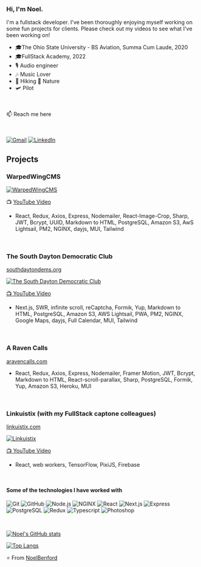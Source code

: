 

### Hi, I'm Noel.

I'm a fullstack developer. I've been thoroughly enjoying myself working on some fun projects for clients. Please check out my videos to see what I've been working on!

- 🎓The Ohio State University - BS Aviation, Summa Cum Laude, 2020
- 🎓FullStack Academy, 2022
-  :studio_microphone: Audio engineer
-  :notes: Music Lover
-  :hiking_boot: Hiking :bear: Nature
-  :small_airplane: Pilot

<br/>

:mailbox: Reach me here

<br/>

[![Gmail](https://img.shields.io/badge/-GMAIL-D14836?style=for-the-badge&logo=gmail&logoColor=white)](mailto:noel.benford@gmail.com)
[![LinkedIn](https://img.shields.io/badge/-LINKEDIN-0077B5?style=for-the-badge&logo=linkedin&logoColor=white)](https://www.linkedin.com/in/noelbenford/)

## Projects

### WarpedWingCMS

[![WarpedWingCMS](https://img.youtube.com/vi/QfwaFpXtrMw/0.jpg)](https://www.youtube.com/watch?v=QfwaFpXtrMw)
<br/>

:tv: [YouTube Video](https://www.youtube.com/watch?v=QfwaFpXtrMw)

- React, Redux, Axios, Express, Nodemailer, React-Image-Crop, Sharp, JWT, Bcrypt, UUID, Markdown to HTML, PostgreSQL, Amazon S3, AwS Lightsail, PM2, NGINX, dayjs, MUI, Tailwind
<br/>

### The South Dayton Democratic Club
[southdaytondems.org](https://southdaytondems.org)
<br/>

[![The South Dayton Democratic Club](https://img.youtube.com/vi/7484H1VmOJE/0.jpg)](https://www.youtube.com/watch?v=7484H1VmOJE)
<br/>

[:tv: YouTube Video](https://www.youtube.com/watch?v=7484H1VmOJE)

- Next.js, SWR, infinite scroll, reCaptcha, Formik, Yup, Markdown to HTML, PostgreSQL, Amazon S3, AWS Lightsail, PWA, PM2, NGINX, Google Maps, dayjs, Full Calendar, MUI, Tailwind
<br/>

### A Raven Calls
[aravencalls.com](https://aravencalls.com)
<br/>

- React, Redux, Axios, Express, Nodemailer, Framer Motion, JWT, Bcrypt, Markdown to HTML, React-scroll-parallax, Sharp, PostgreSQL, Formik, Yup, Amazon S3, Heroku, MUI
<br/>


### Linkuistix (with my FullStack captone colleagues)
[linkuistix.com](https://linkuistix.com/)
<br/>

[![Linkuistix](https://img.youtube.com/vi/GvZ8XhF3Jz4/0.jpg)](https://www.youtube.com/watch?v=GvZ8XhF3Jz4)
<br/>

[:tv: YouTube Video](https://www.youtube.com/watch?v=GvZ8XhF3Jz4)

- React, web workers, TensorFlow, PixiJS, Firebase
<br/>

#### Some of the technologies I have worked with

![Git](https://img.shields.io/badge/GIT-E44C30?style=for-the-badge&logo=git&logoColor=white)
![GitHub](https://img.shields.io/badge/GitHub-100000?style=for-the-badge&logo=github&logoColor=white)
![Node.js](https://img.shields.io/badge/Node.js-339933?style=for-the-badge&logo=nodedotjs&logoColor=white)
![NGINX](https://img.shields.io/badge/Nginx-009639?style=for-the-badge&logo=nginx&logoColor=white)
![React](https://img.shields.io/badge/React-20232A?style=for-the-badge&logo=react&logoColor=61DAFB)
![Next.js](https://img.shields.io/badge/next.js-000000?style=for-the-badge&logo=nextdotjs&logoColor=white)
![Express](https://img.shields.io/badge/Express.js-000000?style=for-the-badge&logo=express&logoColor=white)
![PostgreSQL](https://img.shields.io/badge/PostgreSQL-316192?style=for-the-badge&logo=postgresql&logoColor=white)
![Redux](https://img.shields.io/badge/Redux-593D88?style=for-the-badge&logo=redux&logoColor=white)
![Typescript](https://img.shields.io/badge/TypeScript-007ACC?style=for-the-badge&logo=typescript&logoColor=white)
![Photoshop](https://img.shields.io/badge/Adobe%20Photoshop-31A8FF?style=for-the-badge&logo=Adobe%20Photoshop&logoColor=black)

<br/>

[![Noel's GitHub stats](https://github-readme-stats.vercel.app/api?username=nbenford&count_private=true&show_icons=true&theme=radical)](https://github.com/nbenford/github-readme-stats)

[![Top Langs](https://github-readme-stats.vercel.app/api/top-langs/?username=nbenford&layout=donutd&theme=radical)](https://github.com/nbenford/github-readme-stats)

⭐️ From [NoelBenford](https://github.com/nbenford)
